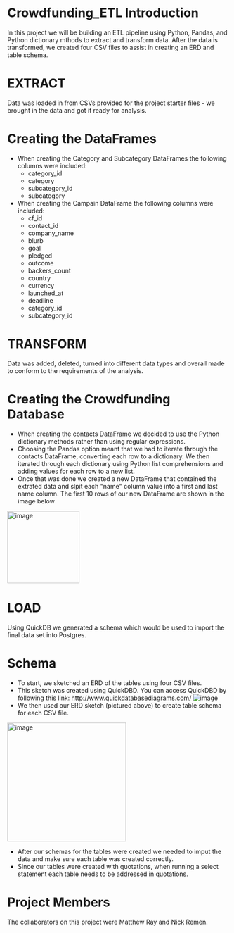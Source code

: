 # Crowdfunding_ETL Introduction
In this project we will be building an ETL pipeline using Python, Pandas, and Python dictionary mthods to extract and transform data. After the data is transformed, we created four CSV files to assist in creating an ERD and table schema.

#                                               EXTRACT

Data was loaded in from CSVs provided for the project starter files - we brought in the data and got it ready for analysis.

# Creating the DataFrames
- When creating the Category and Subcategory DataFrames the following columns were included:
  - category_id
  - category
  - subcategory_id
  - subcategory
- When creating the Campain DataFrame the following columns were included:
  - cf_id
  - contact_id
  - company_name
  - blurb
  - goal
  - pledged
  - outcome
  - backers_count
  - country
  - currency
  - launched_at
  - deadline
  - category_id
  - subcategory_id
 
#                                               TRANSFORM

Data was added, deleted, turned into different data types and overall made to conform to the requirements of the analysis.

# Creating the Crowdfunding Database
- When creating the contacts DataFrame we decided to use the Python dictionary methods rather than using regular expressions.
- Choosing the Pandas option meant that we had to iterate through the contacts DataFrame, converting each row to a dictionary. We then iterated through each dictionary using Python list comprehensions and adding values for each row to a new list.
- Once that was done we created a new DataFrame that contained the extrated data and slpit each "name" column value into a first and last name column. The first 10 rows of our new DataFrame are shown in the image below
<img width="164" alt="image" src="https://github.com/SwagmasterMatt/Crowdfunding_ETL/assets/135439652/9044bffe-5d41-4297-9d93-fd26b38e5255">
 
#                                               LOAD

Using QuickDB we generated a schema which would be used to import the final data set into Postgres.

# Schema
- To start, we sketched an ERD of the tables using four CSV files.
- This sketch was created using QuickDBD. You can access QuickDBD by following this link: http://www.quickdatabasediagrams.com/
![image](https://github.com/SwagmasterMatt/Crowdfunding_ETL/assets/135439652/a976763c-4881-425f-8f2e-e8157f200963)
- We then used our ERD sketch (pictured above) to create table schema for each CSV file.
<img width="270" alt="image" src="https://github.com/SwagmasterMatt/Crowdfunding_ETL/assets/135439652/c00b32ea-d7ed-45c6-832e-26e5912ca35a">

- After our schemas for the tables were created we needed to imput the data and make sure each table was created correctly.
- Since our tables were created with quotations, when running a select statement each table needs to be addressed in quotations.

# Project Members
The collaborators on this project were Matthew Ray and Nick Remen.

